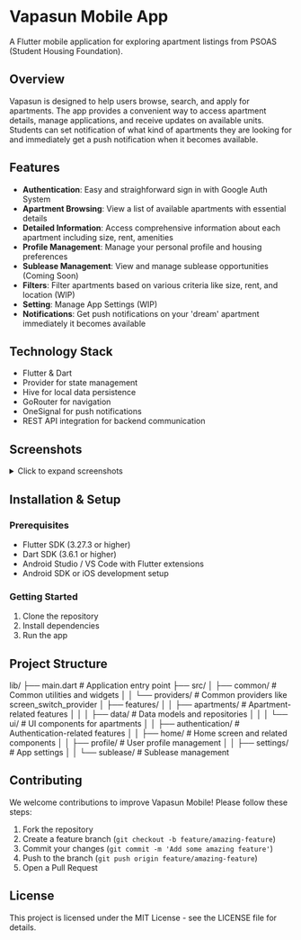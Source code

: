 # Vapasun Mobile App

A Flutter mobile application for exploring apartment listings from PSOAS (Student Housing Foundation). 

## Overview

Vapasun is designed to help users browse, search, and apply for apartments. The app provides a convenient way to access apartment details, manage applications, and receive updates on available units. Students can set notification of what kind of apartments they are looking for and immediately get a push notification when it becomes available.

## Features

- **Authentication**: Easy and straighforward sign in with Google Auth System
- **Apartment Browsing**: View a list of available apartments with essential details
- **Detailed Information**: Access comprehensive information about each apartment including size, rent, amenities
- **Profile Management**: Manage your personal profile and housing preferences
- **Sublease Management**: View and manage sublease opportunities (Coming Soon)
- **Filters**: Filter apartments based on various criteria like size, rent, and location (WIP)
- **Setting**: Manage App Settings (WIP)
- **Notifications**: Get push notifications on your 'dream' apartment immediately it becomes available

## Technology Stack

- Flutter & Dart
- Provider for state management
- Hive for local data persistence
- GoRouter for navigation
- OneSignal for push notifications
- REST API integration for backend communication

## Screenshots

<details>
<summary>Click to expand screenshots</summary>

### Home Screen
[Insert Home Screen Screenshot]

### Apartment Listings
[Insert Apartment Listings Screenshot]

### Apartment Details
[Insert Apartment Details Screenshot]

### User Profile
[Insert User Profile Screenshot]

</details>

## Installation & Setup

### Prerequisites
- Flutter SDK (3.27.3 or higher)
- Dart SDK (3.6.1 or higher)
- Android Studio / VS Code with Flutter extensions
- Android SDK or iOS development setup

### Getting Started
1. Clone the repository
2. Install dependencies
3. Run the app

## Project Structure
lib/
├── main.dart                    # Application entry point
├── src/
│   ├── common/                  # Common utilities and widgets
│   │   └── providers/           # Common providers like screen_switch_provider
│   ├── features/
│   │   ├── apartments/          # Apartment-related features
│   │   │   ├── data/            # Data models and repositories
│   │   │   └── ui/              # UI components for apartments
│   │   ├── authentication/      # Authentication-related features
│   │   ├── home/                # Home screen and related components
│   │   ├── profile/             # User profile management
│   │   ├── settings/            # App settings
│   │   └── sublease/            # Sublease management

## Contributing

We welcome contributions to improve Vapasun Mobile! Please follow these steps:

1. Fork the repository
2. Create a feature branch (`git checkout -b feature/amazing-feature`)
3. Commit your changes (`git commit -m 'Add some amazing feature'`)
4. Push to the branch (`git push origin feature/amazing-feature`)
5. Open a Pull Request

## License

This project is licensed under the MIT License - see the LICENSE file for details.